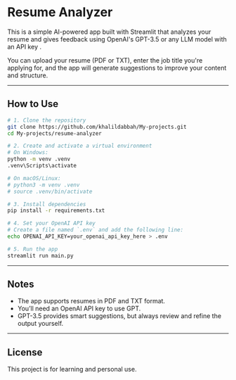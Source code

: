 # Resume Analyzer

This is a simple AI-powered app built with Streamlit that analyzes your resume and gives feedback using OpenAI's GPT-3.5 or any LLM model with an API key .

You can upload your resume (PDF or TXT), enter the job title you're applying for, and the app will generate suggestions to improve your content and structure.

---

## How to Use

```bash
# 1. Clone the repository
git clone https://github.com/khalildabbah/My-projects.git
cd My-projects/resume-analyzer

# 2. Create and activate a virtual environment
# On Windows:
python -m venv .venv
.venv\Scripts\activate

# On macOS/Linux:
# python3 -m venv .venv
# source .venv/bin/activate

# 3. Install dependencies
pip install -r requirements.txt

# 4. Set your OpenAI API key
# Create a file named `.env` and add the following line:
echo OPENAI_API_KEY=your_openai_api_key_here > .env

# 5. Run the app
streamlit run main.py
```

---

## Notes

- The app supports resumes in PDF and TXT format.
- You’ll need an OpenAI API key to use GPT.
- GPT-3.5 provides smart suggestions, but always review and refine the output yourself.

---

## License

This project is for learning and personal use.
